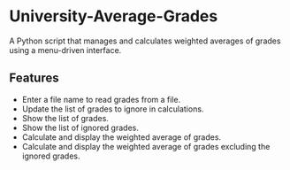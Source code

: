 # University-Average-Grades

A Python script that manages and calculates weighted averages of grades using a menu-driven interface.

## Features
- Enter a file name to read grades from a file.
- Update the list of grades to ignore in calculations.
- Show the list of grades.
- Show the list of ignored grades.
- Calculate and display the weighted average of grades.
- Calculate and display the weighted average of grades excluding the ignored grades.
